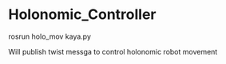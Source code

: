 # Holonomic_Controller

rosrun holo_mov kaya.py

Will publish twist messga to control holonomic robot movement
